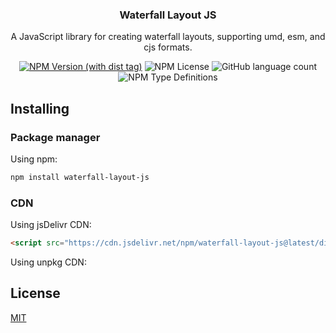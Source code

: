 <h3 align="center">
    Waterfall Layout JS
    <br>
</h3>

<div align="center">

A JavaScript library for creating waterfall layouts, supporting umd, esm, and cjs formats.

</div>

<div align="center">

[![NPM Version (with dist tag)](https://img.shields.io/npm/v/waterfall-layout-js/latest?logo=npm)](https://www.npmjs.com/package/waterfall-layout-js)
![NPM License](https://img.shields.io/npm/l/waterfall-layout-js)
![GitHub language count](https://img.shields.io/github/languages/count/young-kii/waterfall-layout-js)
![NPM Type Definitions](https://img.shields.io/npm/types/waterfall-layout-js)

</div>

## Installing

### Package manager

Using npm:

```bash
npm install waterfall-layout-js
```

### CDN

Using jsDelivr CDN:

```html
<script src="https://cdn.jsdelivr.net/npm/waterfall-layout-js@latest/dist/index.min.js"></script>
```

Using unpkg CDN:

## License

[MIT](LICENSE)
